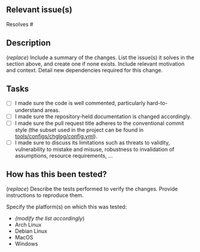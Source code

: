## Relevant issue(s)

Resolves #

## Description

(*replace*) Include a summary of the changes. List the issue(s) it solves in the section above, and
create one if none exists.  Include relevant motivation and context. Detail new dependencies required for this change.

## Tasks

- [ ] I made sure the code is well commented, particularly hard-to-understand areas.
- [ ] I made sure the repository-held documentation is changed accordingly.
- [ ] I made sure the pull request title adheres to the conventional commit style (the subset used in the project can be found in [tools/configs/chglog/config.yml](tools/configs/chglog/config.yml)).
- [ ] I made sure to discuss its limitations such as threats to validity, vulnerability to mistake and misuse, robustness to invalidation of assumptions, resource requirements, ...

## How has this been tested?

(*replace*) Describe the tests performed to verify the changes. Provide instructions to reproduce them.

Specify the platform(s) on which this was tested:
- *(modify the list accordingly*)
- Arch Linux
- Debian Linux
- MacOS
- Windows
